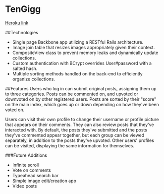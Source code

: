 # TenGigg

[Heroku link][heroku]

[heroku]: http://www.tengigg.xyz/

##Technologies
- Single page Backbone app utilizing a RESTful Rails architecture.
- Image join table that resizes images appropriately given their context.
- CompositeView class to prevent memory leaks and dynamically update collections.
- Custom authentication with BCrypt overrides User#password with a salted hash.
- Multiple sorting methods handled on the back-end to efficiently organize collections.

##Features
Users who log in can submit original posts, assigning them up to three categories. Posts
can be commented on, and upvoted or downvoted on by other registered users. Posts are
sorted by their "score" on the main index, which goes up or down depending on how they've
been voted on.

Users can visit their own profile to change their username or profile picture that appears
on their comments. They can also review posts that they've interacted with. By default, 
the posts they've submitted and the posts they've commented appear together, but each 
group can be viewed separately, in addition to the posts they've upvoted. Other users'
profiles can be visited, displaying the same information for themselves.

###Future Additions
- Infinite scroll
- Vote on comments
- Typeahead search bar
- Simple image edit/creation app
- Video posts